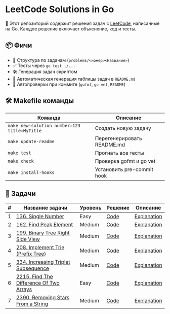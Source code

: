 # LeetCode Solutions in Go

🎯 Этот репозиторий содержит решения задач с [LeetCode](https://leetcode.com), написанные на Go. Каждое решение включает объяснение, код и тесты.

## 📦 Фичи

- 🧠 Структура по задачам (`problems/<номер><Название>`)
- ✅ Тесты через `go test ./...`
- 🛠 Генерация задач скриптом
- 🔄 Автоматическая генерация таблицы задач в `README.md`
- 🧪 Автопроверки при коммите (`gofmt`, `go vet`, `README`)

## 🛠 Makefile команды

| Команда | Описание |
|--------|----------|
| `make new-solution number=123 title=MyTitle` | Создать новую задачу |
| `make update-readme` | Перегенерировать README.md |
| `make test` | Прогнать все тесты |
| `make check` | Проверка gofmt и go vet |
| `make install-hooks` | Установить pre-commit hook |

## 🔗 Задачи

| # | Название задачи | Уровень | Решение | Описание |
|---|------------------|---------|---------|----------|
| 1 | [136. Single Number](https://leetcode.com/problems/single-number) | Easy | [Code](problems/136SingleNumber/solution.go) | [Explanation](problems/136SingleNumber/README.md) |
| 2 | [162. Find Peak Element](https://leetcode.com/problems/find-peak-element) | Medium | [Code](problems/162FindPeakElement/solution.go) | [Explanation](problems/162FindPeakElement/README.md) |
| 3 | [199. Binary Tree Right Side View](https://leetcode.com/problems/binary-tree-right-side-view) | Medium | [Code](problems/199BinaryTreeRightSideView/solution.go) | [Explanation](problems/199BinaryTreeRightSideView/README.md) |
| 4 | [208. Implement Trie (Prefix Tree)](https://leetcode.com/problems/implement-trie-prefix-tree) | Medium | [Code](problems/208ImplementTriePrefixTree/solution.go) | [Explanation](problems/208ImplementTriePrefixTree/README.md) |
| 5 | [334. Increasing Triplet Subsequence](https://leetcode.com/problems/increasing-triplet-subsequence) | Medium | [Code](problems/334IncreasingTripletSubsequence/solution.go) | [Explanation](problems/334IncreasingTripletSubsequence/README.md) |
| 6 | [2215. Find The Difference Of Two Arrays](https://leetcode.com/problems/find-the-difference-of-two-arrays/) | Easy | [Code](problems/2215FindTheDifferenceOfTwoArrays/solution.go) | [Explanation](problems/2215FindTheDifferenceOfTwoArrays/README.md) |
| 7 | [2390. Removing Stars From a String](https://leetcode.com/problems/removing-stars-from-a-string) | Medium | [Code](problems/2390RemovingStarsFromAString/solution.go) | [Explanation](problems/2390RemovingStarsFromAString/README.md) |
